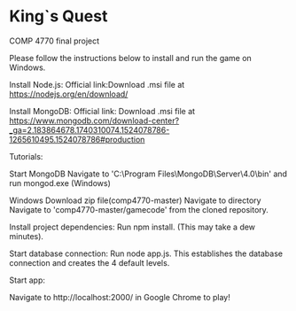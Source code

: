 # King`s Quest

COMP 4770 final project

Please follow the instructions below to install and run the game on Windows.

Install Node.js:
Official link:Download .msi file at https://nodejs.org/en/download/

Install MongoDB:
Official link: Download .msi file at https://www.mongodb.com/download-center?_ga=2.183864678.1740310074.1524078786-1265610495.1524078786#production

Tutorials:

Start MongoDB
Navigate to 'C:\Program Files\MongoDB\Server\4.0\bin' and run mongod.exe (Windows) 


Windows Download zip file(comp4770-master)
Navigate to directory
Navigate to 'comp4770-master/gamecode' from the cloned repository.

Install project dependencies:
Run npm install. (This may take a dew minutes).


Start database connection:
Run node app.js. This establishes the database connection and creates the 4 default levels.

Start app:

Navigate to http://localhost:2000/ in Google Chrome to play!
